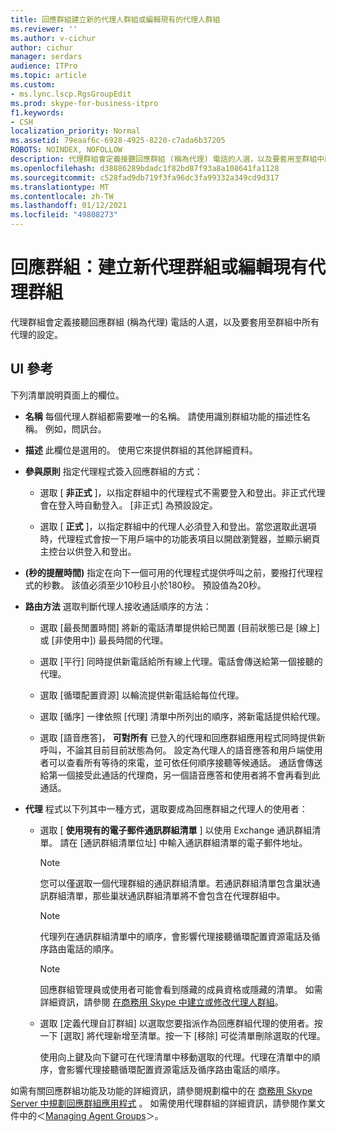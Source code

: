 ```yaml
---
title: 回應群組建立新的代理人群組或編輯現有的代理人群組
ms.reviewer: ''
ms.author: v-cichur
author: cichur
manager: serdars
audience: ITPro
ms.topic: article
ms.custom:
- ms.lync.lscp.RgsGroupEdit
ms.prod: skype-for-business-itpro
f1.keywords:
- CSH
localization_priority: Normal
ms.assetid: 79eaaf6c-6928-4925-8220-c7ada6b37205
ROBOTS: NOINDEX, NOFOLLOW
description: 代理群組會定義接聽回應群組 (稱為代理) 電話的人選，以及要套用至群組中所有代理的設定。
ms.openlocfilehash: d38886289bdadc1f82bd87f93a8a108641fa1128
ms.sourcegitcommit: c528fad9db719f3fa96dc3fa99332a349cd9d317
ms.translationtype: MT
ms.contentlocale: zh-TW
ms.lasthandoff: 01/12/2021
ms.locfileid: "49808273"
---
```

# <a name="response-groups-create-new-or-edit-existing-agent-group"></a>回應群組：建立新代理群組或編輯現有代理群組

代理群組會定義接聽回應群組 (稱為代理) 電話的人選，以及要套用至群組中所有代理的設定。

## <a name="ui-reference"></a>UI 參考

下列清單說明頁面上的欄位。

- **名稱** 每個代理人群組都需要唯一的名稱。 請使用識別群組功能的描述性名稱。 例如，問訊台。

- **描述** 此欄位是選用的。 使用它來提供群組的其他詳細資料。

- **參與原則** 指定代理程式簽入回應群組的方式：

  - 選取 [ **非正式** ]，以指定群組中的代理程式不需要登入和登出。非正式代理會在登入時自動登入。 [非正式] 為預設設定。

  - 選取 [ **正式** ]，以指定群組中的代理人必須登入和登出。當您選取此選項時，代理程式會按一下用戶端中的功能表項目以開啟瀏覽器，並顯示網頁主控台以供登入和登出。

- **(秒的提醒時間)** 指定在向下一個可用的代理程式提供呼叫之前，要撥打代理程式的秒數。 該值必須至少10秒且小於180秒。 預設值為20秒。

- **路由方法** 選取判斷代理人接收通話順序的方法：

  - 選取 [最長閒置時間] 將新的電話清單提供給已閒置 (目前狀態已是 [線上] 或 [非使用中]) 最長時間的代理。

  - 選取 [平行] 同時提供新電話給所有線上代理。電話會傳送給第一個接聽的代理。

  - 選取 [循環配置資源] 以輪流提供新電話給每位代理。

  - 選取 [循序] 一律依照 [代理] 清單中所列出的順序，將新電話提供給代理。

  - 選取 [語音應答]， **可對所有** 已登入的代理和回應群組應用程式同時提供新呼叫，不論其目前目前狀態為何。 設定為代理人的語音應答和用戶端使用者可以查看所有等待的來電，並可依任何順序接聽等候通話。 通話會傳送給第一個接受此通話的代理商，另一個語音應答和使用者將不會再看到此通話。

- **代理** 程式以下列其中一種方式，選取要成為回應群組之代理人的使用者：

  - 選取 [ **使用現有的電子郵件通訊群組清單** ] 以使用 Exchange 通訊群組清單。 請在 [通訊群組清單位址] 中輸入通訊群組清單的電子郵件地址。

    > [!NOTE]
    > 您可以僅選取一個代理群組的通訊群組清單。若通訊群組清單包含巢狀通訊群組清單，那些巢狀通訊群組清單將不會包含在代理群組中。

    > [!NOTE]
    > 代理列在通訊群組清單中的順序，會影響代理接聽循環配置資源電話及循序路由電話的順序。

    > [!NOTE]
    > 回應群組管理員或使用者可能會看到隱藏的成員資格或隱藏的清單。 如需詳細資訊，請參閱 [在商務用 Skype 中建立或修改代理人群組](../../../deploy/deploy-enterprise-voice/create-or-modify-an-agent-group.md)。

  - 選取 [定義代理自訂群組] 以選取您要指派作為回應群組代理的使用者。按一下 [選取] 將代理新增至清單。按一下 [移除] 可從清單刪除選取的代理。

    使用向上鍵及向下鍵可在代理清單中移動選取的代理。代理在清單中的順序，會影響代理接聽循環配置資源電話及循序路由電話的順序。

如需有關回應群組功能及功能的詳細資訊，請參閱規劃檔中的在 [商務用 Skype Server 中規劃回應群組應用程式](../../../plan-your-deployment/enterprise-voice-solution/response-group.md) 。 如需使用代理群組的詳細資訊，請參閱作業文件中的＜[Managing Agent Groups](https://technet.microsoft.com/library/36084cdc-38f1-4c45-922f-f81c7e86210c.aspx)＞。


